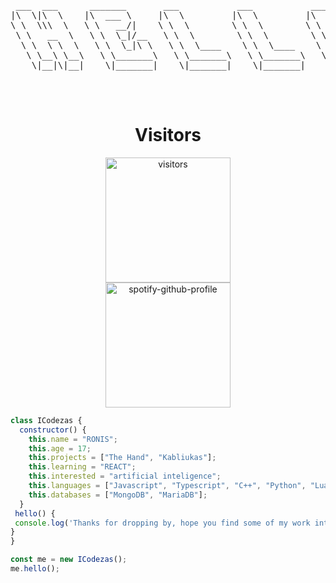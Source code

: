 

<pre>
 ___  ___      _______       ___           ___           ________                  ___     
|\  \|\  \    |\  ___ \     |\  \         |\  \         |\   __  \         ___    |\  \    
\ \  \\\  \   \ \   __/|    \ \  \        \ \  \        \ \  \|\  \       |\__\   \ \  \   
 \ \   __  \   \ \  \_|/__   \ \  \        \ \  \        \ \  \\\  \      \|__|    \ \  \  
  \ \  \ \  \   \ \  \_|\ \   \ \  \____    \ \  \____    \ \  \\\  \         ___   \ \  \ 
   \ \__\ \__\   \ \_______\   \ \_______\   \ \_______\   \ \_______\       |\__\   \ \__\
    \|__|\|__|    \|_______|    \|_______|    \|_______|    \|_______|       \|__|    \|__|
                                                                                           
                                                                                           
                                                                                           
</pre>
<h1 align="center">Visitors</h1>

<p align="center">
    <img width="200" src="https://profile-counter.glitch.me/iCodezas/count.svg" alt="visitors"><br>
    <img width="200" src="https://spotify-github-profile.vercel.app/api/view?uid=21g3j36sgocawml755gf5gzta&cover_image=true&theme=novatorem" alt="spotify-github-profile">
</p>

```javascript
class ICodezas {
  constructor() {
    this.name = "RONIS";
    this.age = 17;
    this.projects = ["The Hand", "Kabliukas"];
    this.learning = "REACT";
    this.interested = "artificial inteligence";
    this.languages = ["Javascript", "Typescript", "C++", "Python", "Lua"];
    this.databases = ["MongoDB", "MariaDB"];
  }
 hello() {
 console.log('Thanks for dropping by, hope you find some of my work interesting.')
}
}

const me = new ICodezas();
me.hello();
```


